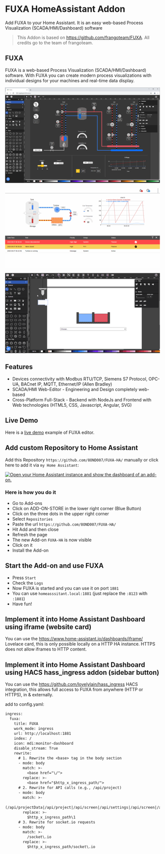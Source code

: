 # FUXA HomeAssistant Addon
Add FUXA to your Home Assistant. It is an easy web-based Process Visualization (SCADA/HMI/Dashboard) software

>This Addon is based on https://github.com/frangoteam/FUXA. All credits go to the team of frangoteam.

## FUXA
FUXA is a web-based Process Visualization (SCADA/HMI/Dashboard) software. With FUXA you can create modern process visualizations with individual designs for your machines and real-time data display.

![fuxa editor](https://raw.githubusercontent.com/8OND007/FUXA-HA/main/screenshot/fuxa-editor.png) 

![fuxa ani](https://raw.githubusercontent.com/8OND007/FUXA-HA/main/screenshot/fuxa-ani.gif)

![fuxa action](https://raw.githubusercontent.com/8OND007/FUXA-HA/main/screenshot/feature-action-move.gif)

## Features
- Devices connectivity with Modbus RTU/TCP, Siemens S7 Protocol, OPC-UA, BACnet IP, MQTT, Ethernet/IP (Allen Bradley)
- SCADA/HMI Web-Editor - Engineering and Design completely web-based
- Cross-Platform Full-Stack - Backend with NodeJs and Frontend with Web technologies (HTML5, CSS, Javascript, Angular, SVG)

## Live Demo
Here is a [live demo](https://frangoteam.github.io) example of FUXA editor.

## Add custom Repository to Home Assistant
Add this Repository `https://github.com/8OND007/FUXA-HA/` manually or click here to add it via `my Home Assistant`:

[![Open your Home Assistant instance and show the dashboard of an add-on.](https://my.home-assistant.io/badges/supervisor_addon.svg)](https://my.home-assistant.io/redirect/supervisor_addon/?addon=516c7c6f_fuxa&repository_url=https%3A%2F%2Fgithub.com%2F8OND007%2FFUXA-HA%2F)

### Here is how you do it
- Go to Add-ons
- Click on ADD-ON-STORE in the lower right corner (Blue Button)
- Click on the three dots in the upper right corner
- Select `Repositories`
- Paste the url `https://github.com/8OND007/FUXA-HA/`
- Hit Add and then close
- Refresh the page
- The new Add-on `FUXA-HA` is now visible
- Click on it
- Install the Add-on

## Start the Add-on and use FUXA
- Press `Start`
- Check the `Logs`
- Now FUXA is started and you can use it on port `1881`
- You can use `homeasssitant.local:1881` (just replace the `:8123` with `:1881`)
- Have fun! 

## Implement it into Home Assistant Dashboard using iframe (website card)
You can use the https://www.home-assistant.io/dashboards/iframe/ Lovelace card, this is only possible locally on a HTTP HA instance. HTTPS does not allow iframes to HTTP content.

## Implement it into Home Assistant Dashboard using HACS hass_ingress addon (sidebar button)
You can use the https://github.com/lovelylain/hass_ingress HACS integration, this allows full access to FUXA from anywhere (HTTP or HTTPS), in & externally.

add to config.yaml:

```
ingress:
  fuxa:
    title: FUXA
    work_mode: ingress
    url: http://localhost:1881
    index: /
    icon: mdi:monitor-dashboard
    disable_stream: True
    rewrite:
      # 1. Rewrite the <base> tag in the body section
      - mode: body
        match: >-
          <base href="\/">
        replace: >-
          <base href="$http_x_ingress_path/">
      # 2. Rewrite for API calls (e.g., /api/project)
      - mode: body
        match: >-
          (/api/projectData|/api/project|/api/screen|/api/settings|/api/screen|/api/resources|/api/heartbeat)
        replace: >-
          $http_x_ingress_path\1
      # 3. Rewrite for socket.io requests
      - mode: body
        match: >-
          /socket\.io
        replace: >-
          $http_x_ingress_path/socket\.io
```
